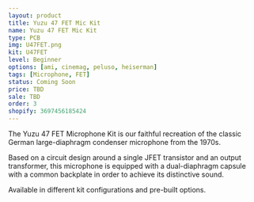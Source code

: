 ```yaml
---
layout: product
title: Yuzu 47 FET Mic Kit
name: Yuzu 47 FET Mic Kit
type: PCB
img: U47FET.png
kit: U47FET
level: Beginner
options: [ami, cinemag, peluso, heiserman]
tags: [Microphone, FET]
status: Coming Soon
price: TBD
sale: TBD
order: 3
shopify: 3697456185424
---
```


The Yuzu 47 FET Microphone Kit is our faithful recreation of the classic German large-diaphragm condenser microphone from the 1970s.

Based on a circuit design around a single JFET transistor and an output transformer, this microphone is equipped with a dual-diaphragm capsule with a common backplate in order to achieve its distinctive sound.

Available in different kit configurations and pre-built options.
